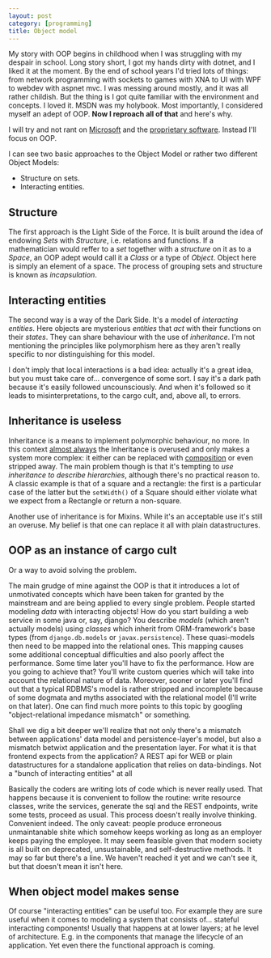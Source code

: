 ```yaml
---
layout: post
category: [programming]
title: Object model
---
```


My story with OOP begins in childhood when I was struggling with my despair in
school. Long story short, I got my hands dirty with dotnet, and I liked it at the
moment. By the end of school years I'd tried lots of things: from network
programming with sockets to games with XNA to UI with WPF to webdev with
aspnet mvc.
I was messing around mostly, and it was all rather childish.
But the thing is I got quite familiar with the environment and concepts.
I loved it. MSDN was my holybook. Most importantly, I considered myself an adept
of OOP.
**Now I reproach all of that** and here's why.

I will try and not rant on
 [Microsoft](https://www.gnu.org/proprietary/malware-microsoft.html)
 and the [proprietary software](https://www.gnu.org/proprietary/proprietary.html).
Instead I'll focus on OOP.

I can see two basic approaches to the Object Model or rather two different
Object Models:
-   Structure on sets.
-   Interacting entities.

## Structure

The first approach is the Light Side of the Force. It is built around the idea
of endowing *Sets* with *Structure*, i.e. relations and functions. If a
mathematician would reffer to a *set* together with a *structure* on it as to a
*Space*, an OOP adept would call it a *Class* or a type of *Object*. Object here
is simply an element of a space. The process of grouping sets and structure
is known as *incapsulation*.

## Interacting entities

The second way is a way of the Dark Side. It's a model of *interacting
entities*. Here objects are mysterious *entities* that *act* with their
functions on their *states*. They can share behaviour with the use of
*inheritance*. I'm not mentioning the principles like polymorphism here as they
aren't really specific to nor distinguishing for this model.

I don't imply that local interactions is a bad idea: actually it's a great idea,
but you must take care of... convergence of some sort.
I say it's a dark path because it's easily followed uncounsciously. And when
it's followed so it leads to misinterpretations, to the cargo cult, and, above
all, to errors.

## Inheritance is useless

Inheritance is a means to implement polymorphic behaviour, no more.
In this context
[almost always](https://en.wikipedia.org/wiki/Almost_surely)
the Inheritance is overused and only makes a system more complex: it either
can be replaced with
[composition](https://en.wikipedia.org/wiki/Composition_over_inheritance)
or even stripped away.
The main problem though is that it's tempting to *use inheritance to describe
hierarchies*, although there's no practical reason to.
A classic example is that of a square and a rectangle: the first is a particular
case of the latter but the `setWidth()` of a Square should either violate what
we expect from a Rectangle or return a non-square.

Another use of inheritance is for Mixins. While it's an acceptable use it's
still an overuse. My belief is that one can replace it all with plain
datastructures.

## OOP as an instance of cargo cult
Or a way to avoid solving the problem.

The main grudge of mine against the OOP is that it introduces a lot of
unmotivated concepts which have been taken for granted by the mainstream and are
being applied to every single problem.
People started modeling *data* with interacting objects!
How do you start building a web service in some java or, say, django?
You describe *models* (which aren't actually models) using *classes* which
inherit from ORM-framework's base types (from `django.db.models` or
`javax.persistence`).
These quasi-models then need to be mapped into the relational ones.
This mapping causes some additional conceptual difficulties and also poorly
affect the performance. Some time later you'll have to fix the performance. How
are you going to achieve that? You'll write custom queries which will take into
account the relational nature of data. Moreover, sooner or later you'll find out
that a typical RDBMS's model is rather stripped and incomplete because of some
dogmata and myths associated with the relational model (I'll write on that later).
One can find much more points to this topic by googling "object-relational
impedance mismatch" or something.

Shall we dig a bit deeper we'll realize that not only there's a mismatch between
applications' data model and persistence-layer's model, but also a mismatch
betwixt application and the presentation layer. For what it is that frontend
expects from the application? A REST api for WEB or plain datastructures for a
standalone application that relies on data-bindings.
Not a "bunch of interacting entities" at all

Basically the coders are writing lots of code which is never really used.
That happens because it is convenient to follow the routine: write resource
classes, write the services, generate the sql and the REST endpoints, write some
tests, proceed as usual. This process doesn't really involve thinking.
Convenient indeed. The only caveat: people produce erroneous
unmaintanable shite which somehow keeps working as long as an employer keeps
paying the employee. It may seem feasible given that modern society is all
built on deprecated, unsustainable, and self-destructive methods.
It may so far but there's a line. We haven't reached it yet and we
can't see it, but that doesn't mean it isn't here.

## When object model makes sense

Of course "interacting entities" can be useful too.
For example they are sure useful when it comes to modeling a system that
consists of... stateful interacting components! Usually that happens at
at lower layers; at he level of architecture. E.g. in the components that manage
the lifecycle of an application. Yet even there the functional approach is coming.
